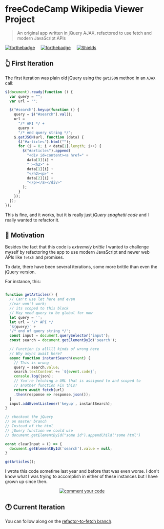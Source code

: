 # freeCodeCamp Wikipedia Viewer Project

> An original app written in jQuery AJAX, refactored to use fetch and modern JavaScript APIs


 [![forthebadge](https://forthebadge.com/images/badges/made-with-javascript.svg)](https://forthebadge.com) &nbsp; &nbsp; [![forthebadge](https://forthebadge.com/images/badges/designed-in-etch-a-sketch.svg)](https://forthebadge.com) &nbsp; &nbsp;
 [![Shields](https://img.shields.io/badge/Status-WIP-%2306d7d9?style=for-the-badge&logo=appveyor)](https://img.shields.io/badge/Status-WIP-%2306d7d9?style=for-the-badge&logo=appveyor)


## 👆 First Iteration

The first iteration was plain old jQuery using the `getJSON` method in an `AJAX` call:

```js
$(document).ready(function () {
  var query = "";
  var url = "";

  $("#search").keyup(function () {
    query = $("#search").val();
    url =
      "/* API */ +
      query +
      "/* end query string */";
    $.getJSON(url, function (data) {
      $("#articles").html("");
      for (i = 0; i < data[1].length; i++) {
        $("#articles").append(
          "<div id=content><a href=" +
          data[3][i] +
          " ><h2>" +
          data[1][i] +
          "</h2><p>" +
          data[2][i] +
          "</p></a></div>"
        );
      }
    });
  });
});
```

This is fine, and it works, but it is really just *jQuery spaghetti code* and I really wanted to refactor it.

## 💪 Motivation

Besides the fact that this code is *extremely brittle* I wanted to challenge myself by refactoring the app to use modern JavaScript and newer web APIs like `fetch` and promises.

To date, there have been several iterations, some more brittle than even the jQuery version.

For instance, this:

```js

function getArticles() {
  // Can't use let here and even 
  //var won't work; 
  // its scoped to this block
  // May need query to be global for now
  let query = '';
  let url = '/* API */
  `${query}` +
  '/* end of query string */';
  const input = document.querySelector('input');
  const search = document.getElementById('search');

  // Function is alllll kinds of wrong here
  // Why async await here?
  async function instantSearch(event) {
    // This is wrong
    query = search.value;
    search.textContent += `${event.code}`;
    console.log(json);
    // You're fetching a URL that is assigned to and scoped to
    // another function Fix this!
    return await fetch(url)
    .then(response => response.json());
  }
  input.addEventListener('keyup', instantSearch);
}

// checkout the jQuery 
// on master branch
// Instead of the html 
// jQuery function we could use
// document.getElementById("some id").appendChild('some html')

const clearInput = () => {
  document.getElementById('search').value = null;
}

getArticles();
```

I wrote this code sometime last year and before that was even worse. I don't know what I was trying to accomplish in either of these instances but I have grown up since then.

<p align="center">
  <a href="https://github.com/twhite96/wikipedia-viewer/blob/15b03bc0bcec0ad7470d87a435abe66ae5d9924c/app.js">
    <img src="https://res.cloudinary.com/thatmacnerd/image/upload/c_scale,h_419/v1581383422/this-code-written-last-month-i-have-no-memory-of-42058109.png" alt="comment your code" />
  </a>
</p>

## 🕐 Current Iteration

You can follow along on the [refactor-to-fetch branch](https://github.com/twhite96/wikipedia-viewer/blob/refactor-to-fetch/app.js).
